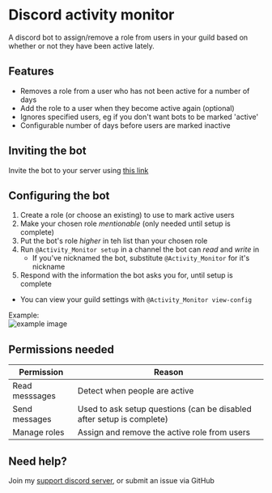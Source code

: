 # Discord activity monitor

<!--summary-->
A discord bot to assign/remove a role from users in your guild based on whether or not they have been active lately.
<!--/summary-->

## Features

<!--features-->
- Removes a role from a user who has not been active for a number of days
- Add the role to a user when they become active again (optional)
- Ignores specified users, eg if you don't want bots to be marked 'active'
- Configurable number of days before users are marked inactive
<!--/features-->

## Inviting the bot

Invite the bot to your server using [this link](https://discordapp.com/oauth2/authorize?client_id=337005754684932098&scope=bot&permissions=0x10000c00)

## Configuring the bot

1. Create a role (or choose an existing) to use to mark active users
2. Make your chosen role *mentionable* (only needed until setup is complete)
3. Put the bot's role *higher* in teh list than your chosen role
4. Run `@Activity_Monitor setup` in a channel the bot can *read* and *write* in
	- If you've nicknamed the bot, substitute `@Activity_Monitor` for it's nickname
5. Respond with the information the bot asks you for, until setup is complete

- You can view your guild settings with `@Activity_Monitor view-config`

Example:  
![example image](http://i.imgur.com/3W8jN4I.png)

## Permissions needed

| Permission     | Reason                                                                |
|----------------|-----------------------------------------------------------------------|
| Read messsages | Detect when people are active                                         |
| Send messages  | Used to ask setup questions (can be disabled after setup is complete) |
| Manage roles   | Assign and remove the active role from users                          |

## Need help?

Join my [support discord server](https://discord.gg/SSkbwSJ), or submit an issue via GitHub
